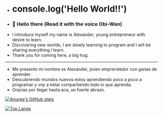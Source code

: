 - # console.log('Hello World!!')
- ### 👋 Hello there (Read it with the voice Obi-Wan)
- I introduce myself my name is Alexander, young entrepreneur with desire to learn.
- Discovering new worlds, I am slowly learning to program and I will be sharing everything I learn.
- Thank you for coming here, a big hug.
- ------------------------------------------------------
- Me presento mi nombre es Alexander, joven emprendedor con ganas de aprender. 
- Descubriendo mundos nuevos estoy aprendiendo poco a poco a programar y voy a estar compartiendo todo lo que aprenda.
- Gracias por llegar hasta aca, un fuerte abrazo.

[![Anurag's GitHub stats](https://github-readme-stats.vercel.app/api?username=AlexanderSDF&show_icons=true&theme=radical)](https://github.com/anuraghazra&show_icons=true&theme=radical)

[![Top Langs](https://github-readme-stats.vercel.app/api/top-langs/?username=AlexanderSDF&layout=compact&theme=radical)](https://github.com/anuraghazra/github-readme-stats)

